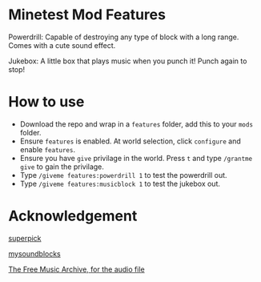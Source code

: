 # Minetest Mod Features
Powerdrill: Capable of destroying any type of block with a long range. Comes with a cute sound effect.

Jukebox: A little box that plays music when you punch it! Punch again to stop!

# How to use
* Download the repo and wrap in a `features` folder, add this to your `mods` folder.
* Ensure `features` is enabled. At world selection, click `configure` and enable `features`.
* Ensure you have `give` privilage in the world. Press `t` and type `/grantme give` to gain the privilage.
* Type `/giveme features:powerdrill 1` to test the powerdrill out.
* Type `/giveme features:musicblock 1` to test the jukebox out.


# Acknowledgement
[superpick](https://github.com/taikedz/everamzah-superpick)

[mysoundblocks](https://github.com/minetest-mods/mysoundblocks)

[The Free Music Archive, for the audio file](http://freemusicarchive.org/genre/Electronic/)


